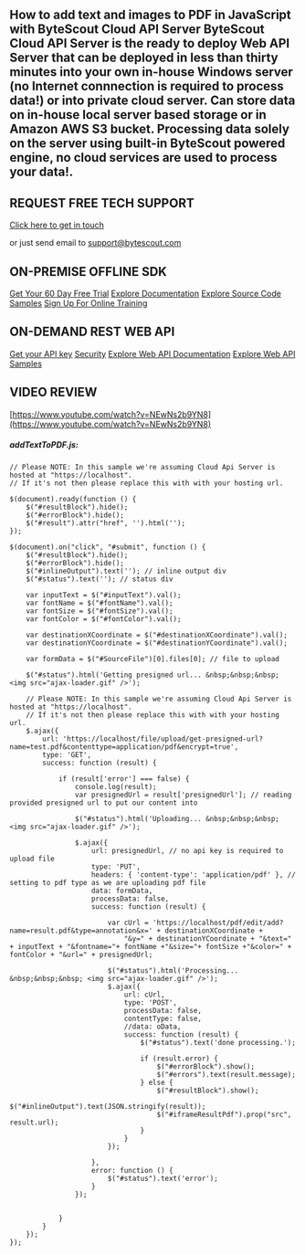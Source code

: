 ## How to add text and images to PDF in JavaScript with ByteScout Cloud API Server ByteScout Cloud API Server is the ready to deploy Web API Server that can be deployed in less than thirty minutes into your own in-house Windows server (no Internet connnection is required to process data!) or into private cloud server. Can store data on in-house local server based storage or in Amazon AWS S3 bucket. Processing data solely on the server using built-in ByteScout powered engine, no cloud services are used to process your data!.

## REQUEST FREE TECH SUPPORT

[Click here to get in touch](https://bytescout.zendesk.com/hc/en-us/requests/new?subject=ByteScout%20Cloud%20API%20Server%20Question)

or just send email to [support@bytescout.com](mailto:support@bytescout.com?subject=ByteScout%20Cloud%20API%20Server%20Question) 

## ON-PREMISE OFFLINE SDK 

[Get Your 60 Day Free Trial](https://bytescout.com/download/web-installer?utm_source=github-readme)
[Explore Documentation](https://bytescout.com/documentation/index.html?utm_source=github-readme)
[Explore Source Code Samples](https://github.com/bytescout/ByteScout-SDK-SourceCode/)
[Sign Up For Online Training](https://academy.bytescout.com/)


## ON-DEMAND REST WEB API

[Get your API key](https://app.pdf.co/signup?utm_source=github-readme)
[Security](https://pdf.co/security)
[Explore Web API Documentation](https://apidocs.pdf.co?utm_source=github-readme)
[Explore Web API Samples](https://github.com/bytescout/ByteScout-SDK-SourceCode/tree/master/PDF.co%20Web%20API)

## VIDEO REVIEW

[https://www.youtube.com/watch?v=NEwNs2b9YN8](https://www.youtube.com/watch?v=NEwNs2b9YN8)




<!-- code block begin -->

##### **addTextToPDF.js:**
    
```
// Please NOTE: In this sample we're assuming Cloud Api Server is hosted at "https://localhost". 
// If it's not then please replace this with with your hosting url.

$(document).ready(function () {
    $("#resultBlock").hide();
    $("#errorBlock").hide();
    $("#result").attr("href", '').html('');
});

$(document).on("click", "#submit", function () {
    $("#resultBlock").hide();
    $("#errorBlock").hide();
    $("#inlineOutput").text(''); // inline output div
    $("#status").text(''); // status div

    var inputText = $("#inputText").val();
    var fontName = $("#fontName").val();
    var fontSize = $("#fontSize").val();
    var fontColor = $("#fontColor").val();

    var destinationXCoordinate = $("#destinationXCoordinate").val();
    var destinationYCoordinate = $("#destinationYCoordinate").val();

    var formData = $("#SourceFile")[0].files[0]; // file to upload

    $("#status").html('Getting presigned url... &nbsp;&nbsp;&nbsp; <img src="ajax-loader.gif" />');

    // Please NOTE: In this sample we're assuming Cloud Api Server is hosted at "https://localhost". 
    // If it's not then please replace this with with your hosting url.
    $.ajax({
        url: 'https://localhost/file/upload/get-presigned-url?name=test.pdf&contenttype=application/pdf&encrypt=true',
        type: 'GET',
        success: function (result) {

            if (result['error'] === false) {
                console.log(result);
                var presignedUrl = result['presignedUrl']; // reading provided presigned url to put our content into

                $("#status").html('Uploading... &nbsp;&nbsp;&nbsp; <img src="ajax-loader.gif" />');

                $.ajax({
                    url: presignedUrl, // no api key is required to upload file
                    type: 'PUT',
                    headers: { 'content-type': 'application/pdf' }, // setting to pdf type as we are uploading pdf file
                    data: formData,
                    processData: false,
                    success: function (result) {

                        var cUrl = 'https://localhost/pdf/edit/add?name=result.pdf&type=annotation&x=' + destinationXCoordinate +
                            "&y=" + destinationYCoordinate + "&text=" + inputText + "&fontname="+ fontName +"&size="+ fontSize +"&color=" + fontColor + "&url=" + presignedUrl;

                        $("#status").html('Processing... &nbsp;&nbsp;&nbsp; <img src="ajax-loader.gif" />');
                        $.ajax({
                            url: cUrl,
                            type: 'POST',
                            processData: false,
                            contentType: false,
                            //data: oData,
                            success: function (result) {
                                $("#status").text('done processing.');

                                if (result.error) {
                                    $("#errorBlock").show();
                                    $("#errors").text(result.message);
                                } else {
                                    $("#resultBlock").show();
                                    $("#inlineOutput").text(JSON.stringify(result));
                                    $("#iframeResultPdf").prop("src", result.url);
                                }
                            }
                        });

                    },
                    error: function () {
                        $("#status").text('error');
                    }
                });


            }
        }
    });
});


```

<!-- code block end -->